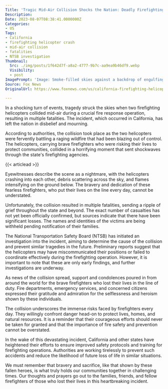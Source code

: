 ```yaml
---
Title: 'Tragic Mid-Air Collision Shocks the Nation: Deadly Firefighting Helicopter Crash Revealed'
Description: 
Date: 2023-08-07T08:38:41.0000000Z
Categories:
- US
Tags:
- California
- firefighting helicopter crash
- mid-air collision
- fatalities
- NTSB investigation
Thumbnail:
  Src: ./img/posts/1f642d7f-a8a2-4777-9b7c-aa9ea9b46df9.webp
  Visibility:
  - post
ImagePrompt: 'Image: Smoke-filled skies against a backdrop of engulfing flames, representing the tragic helicopter collision during firefighting operations in California.'
Source: Fox News
OriginalUrl: https://www.foxnews.com/us/california-firefighting-helicopter-crashes-mid-air-collision-fire-response-multiple-dead

---
```

In a shocking turn of events, tragedy struck the skies when two firefighting helicopters collided mid-air during a crucial fire response operation, resulting in multiple fatalities. The incident, which occurred in California, has left the nation in disbelief and mourning.

According to authorities, the collision took place as the two helicopters were fervently battling a raging wildfire that had been blazing out of control. The helicopters, carrying brave firefighters who were risking their lives to protect communities, collided in a horrifying moment that sent shockwaves through the state's firefighting agencies.

{{< articlead >}}

Eyewitnesses describe the scene as a nightmare, with the helicopters crashing into each other, debris scattering across the sky, and flames intensifying on the ground below. The bravery and dedication of these fearless firefighters, who put their lives on the line every day, cannot be understated.

Unfortunately, the collision resulted in multiple fatalities, sending a ripple of grief throughout the state and beyond. The exact number of casualties has not yet been officially confirmed, but sources indicate that there have been significant losses. The names and identities of the victims are being withheld pending notification of their families.

The National Transportation Safety Board (NTSB) has initiated an investigation into the incident, aiming to determine the cause of the collision and prevent similar tragedies in the future. Preliminary reports suggest that the helicopters may have miscommunicated their positions or failed to coordinate effectively during the firefighting operation. However, it is important to note that these are only early findings, and further investigations are underway.

As news of the collision spread, support and condolences poured in from around the world for the brave firefighters who lost their lives in the line of duty. Fire departments, emergency services, and concerned citizens expressed their gratitude and admiration for the selflessness and heroism shown by these individuals.

The collision underscores the immense risks faced by firefighters every day. They willingly confront danger head-on to protect lives, homes, and natural resources. It is a reminder that their courageous efforts should never be taken for granted and that the importance of fire safety and prevention cannot be overstated.

In the wake of this devastating incident, California and other states have heightened their efforts to ensure improved safety protocols and training for firefighting operations. Authorities are working tirelessly to prevent such accidents and reduce the likelihood of future loss of life in similar situations.

We must remember that bravery and sacrifice, like that shown by these fallen heroes, is what truly holds our communities together in challenging times. Our thoughts and prayers go out to the families, friends, and fellow firefighters of those who lost their lives in this heartbreaking incident.
